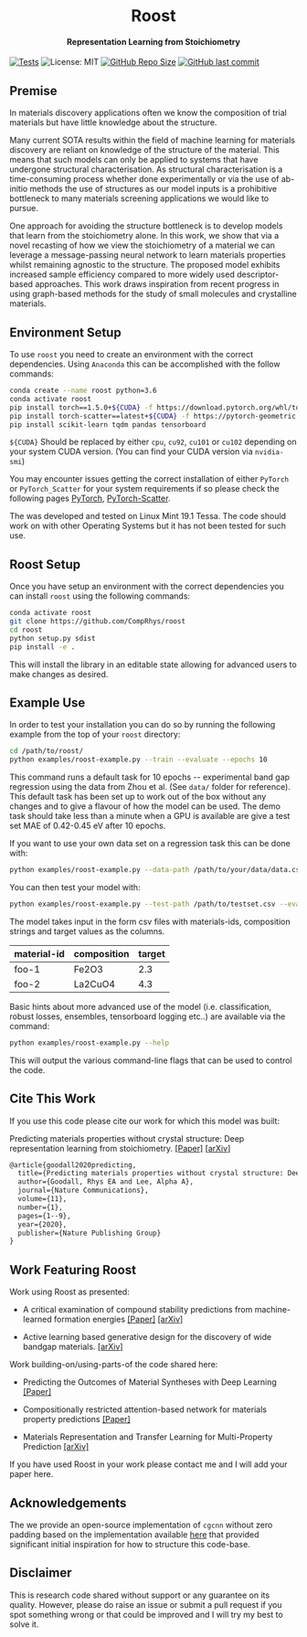 <h1 align="center">Roost</h1>
<h4 align="center">Representation Learning from Stoichiometry</h4>

[![Tests](https://github.com/CompRhys/roost/workflows/Tests/badge.svg)](https://github.com/CompRhys/roost/actions)
![License: MIT](https://img.shields.io/badge/License-MIT-green.svg)
[![GitHub Repo Size](https://img.shields.io/github/repo-size/comprhys/roost?label=Repo+Size)](https://github.com/comprhys/roost/graphs/contributors)
[![GitHub last commit](https://img.shields.io/github/last-commit/comprhys/roost?label=Last+Commit)](https://github.com/comprhys/roost/commits)


## Premise

In materials discovery applications often we know the composition of trial materials but have little knowledge about the structure.

Many current SOTA results within the field of machine learning for materials discovery are reliant on knowledge of the structure of the material. This means that such models can only be applied to systems that have undergone structural characterisation. As structural characterisation is a time-consuming process whether done experimentally or via the use of ab-initio methods the use of structures as our model inputs is a prohibitive bottleneck to many materials screening applications we would like to pursue.

One approach for avoiding the structure bottleneck is to develop models that learn from the stoichiometry alone. In this work, we show that via a novel recasting of how we view the stoichiometry of a material we can leverage a message-passing neural network to learn materials properties whilst remaining agnostic to the structure. The proposed model exhibits increased sample efficiency compared to more widely used descriptor-based approaches. This work draws inspiration from recent progress in using graph-based methods for the study of small molecules and crystalline materials.

## Environment Setup

To use `roost` you need to create an environment with the correct dependencies. Using `Anaconda` this can be accomplished with the follow commands:

```bash
conda create --name roost python=3.6
conda activate roost
pip install torch==1.5.0+${CUDA} -f https://download.pytorch.org/whl/torch_stable.html
pip install torch-scatter==latest+${CUDA} -f https://pytorch-geometric.com/whl/torch-1.5.0.html
pip install scikit-learn tqdm pandas tensorboard
```

`${CUDA}` Should be replaced by either `cpu`, `cu92`, `cu101` or `cu102` depending on your system CUDA version. (You can find your CUDA version via `nvidia-smi`)

You may encounter issues getting the correct installation of either `PyTorch` or `PyTorch_Scatter` for your system requirements if so please check the following pages [PyTorch](https://pytorch.org/get-started/locally/), [PyTorch-Scatter](https://github.com/rusty1s/pytorch_scatter).

The was developed and tested on Linux Mint 19.1 Tessa. The code should work on with other Operating Systems but it has not been tested for such use.

## Roost Setup

Once you have setup an environment with the correct dependencies you can install `roost` using the following commands:

```bash
conda activate roost
git clone https://github.com/CompRhys/roost
cd roost
python setup.py sdist
pip install -e .
```

This will install the library in an editable state allowing for advanced users to make changes as desired.

## Example Use

In order to test your installation you can do so by running the following example from the top of your `roost` directory:

```sh
cd /path/to/roost/
python examples/roost-example.py --train --evaluate --epochs 10
```

This command runs a default task for 10 epochs -- experimental band gap regression using the data from Zhou et al. (See `data/` folder for reference). This default task has been set up to work out of the box without any changes and to give a flavour of how the model can be used. The demo task should take less than a minute when a GPU is available are give a test set MAE of 0.42-0.45 eV after 10 epochs.

If you want to use your own data set on a regression task this can be done with:

```sh
python examples/roost-example.py --data-path /path/to/your/data/data.csv --train
```

You can then test your model with:

```sh
python examples/roost-example.py --test-path /path/to/testset.csv --evaluate
```

The model takes input in the form csv files with materials-ids, composition strings and target values as the columns.

| material-id | composition | target |
| ----------- | ----------- | ------ |
| foo-1       | Fe2O3       | 2.3    |
| foo-2       | La2CuO4     | 4.3    |

Basic hints about more advanced use of the model (i.e. classification, robust losses, ensembles, tensorboard logging etc..)
are available via the command:

```sh
python examples/roost-example.py --help
```

This will output the various command-line flags that can be used to control the code.

## Cite This Work

If you use this code please cite our work for which this model was built:

Predicting materials properties without crystal structure: Deep representation learning from stoichiometry. [[Paper]](https://doi.org/10.1038/s41467-020-19964-7) [[arXiv](https://arxiv.org/abs/1910.00617)]

```tex
@article{goodall2020predicting,
  title={Predicting materials properties without crystal structure: Deep representation learning from stoichiometry},
  author={Goodall, Rhys EA and Lee, Alpha A},
  journal={Nature Communications},
  volume={11},
  number={1},
  pages={1--9},
  year={2020},
  publisher={Nature Publishing Group}
}
```

## Work Featuring Roost

Work using Roost as presented:

* A critical examination of compound stability predictions from machine-learned formation energies [[Paper]](https://www.nature.com/articles/s41524-020-00362-y) [[arXiv]](https://arxiv.org/abs/2001.10591)

* Active learning based generative design for the discovery of wide bandgap materials. [[arXiv]](https://arxiv.org/abs/2103.00608)

Work building-on/using-parts-of the code shared here:

* Predicting the Outcomes of Material Syntheses with Deep Learning [[Paper]](https://pubs.acs.org/doi/abs/10.1021/acs.chemmater.0c03885)

* Compositionally restricted attention-based network for materials property predictions [[Paper]](https://www.nature.com/articles/s41524-021-00545-1)

* Materials Representation and Transfer Learning for Multi-Property Prediction [[arXiv]](https://arxiv.org/abs/2106.02225)


If you have used Roost in your work please contact me and I will add your paper here.

## Acknowledgements

The we provide an open-source implementation of `cgcnn` without zero padding based on the implementation available [here](https://github.com/txie-93/cgcnn) that provided significant initial inspiration for how to structure this code-base.

## Disclaimer

This is research code shared without support or any guarantee on its quality. However, please do raise an issue or submit a pull request if you spot something wrong or that could be improved and I will try my best to solve it.
